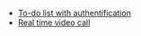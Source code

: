 - [To-do list with authentification](https://github.com/vacu9708/Web-development/tree/main/To-do%20list%20with%20authentification)
- [Real time video call](https://github.com/vacu9708/Web-development/tree/main/ZOOM%20clone)
